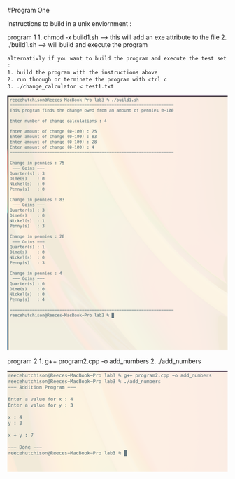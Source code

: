 #Program One

instructions to build in a unix enviornment : 


program 1
    1. chmod -x build1.sh     --> this will add an exe attribute to the file
    2. ./build1.sh            --> will build and execute the program

    alternativly if you want to build the program and execute the test set : 
    1. build the program with the instructions above
    2. run through or terminate the program with ctrl c
    3. ./change_calculator < test1.txt


![Alt Text](./program1.png)


program 2
    1. g++ program2.cpp -o add_numbers
    2. ./add_numbers


![Alt Text](./program2.png)
